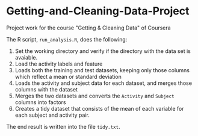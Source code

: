 # Getting-and-Cleaning-Data-Project
Project work for the course "Getting &amp; Cleaning Data" of Coursera


The R script, `run_analysis.R`, does the following:

1. Set the working directory and verify if the directory with the data set is avaiable.
2. Load the activity labels and feature
3. Loads both the training and test datasets, keeping only those columns which reflect a mean or standard deviation
4. Loads the activity and subject data for each dataset, and merges those columns with the dataset
5. Merges the two datasets and converts the `Activity` and `Subject` columns into factors
6. Creates a tidy dataset that consists of the mean of each variable for each subject and activity pair.

The end result is written into the file `tidy.txt`.

